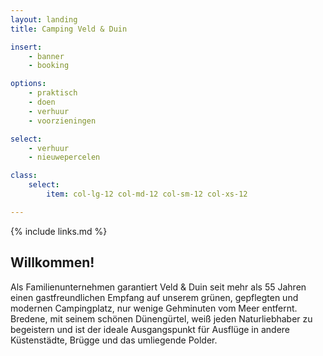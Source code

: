 ```yaml
---
layout: landing
title: Camping Veld & Duin

insert:
    - banner
    - booking

options:
    - praktisch
    - doen
    - verhuur
    - voorzieningen

select:
    - verhuur
    - nieuwepercelen

class:
    select:
        item: col-lg-12 col-md-12 col-sm-12 col-xs-12

---
```

{% include links.md %}

## Willkommen!

Als Familienunternehmen garantiert Veld & Duin seit mehr als 55 Jahren einen gastfreundlichen Empfang auf unserem grünen, gepflegten und modernen Campingplatz, nur wenige Gehminuten vom Meer entfernt.
Bredene, mit seinem schönen Dünengürtel, weiß jeden Naturliebhaber zu begeistern und ist der ideale Ausgangspunkt für Ausflüge in andere Küstenstädte, Brügge und das umliegende Polder.
